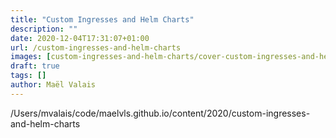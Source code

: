 ```yaml
---
title: "Custom Ingresses and Helm Charts"
description: ""
date: 2020-12-04T17:31:07+01:00
url: /custom-ingresses-and-helm-charts
images: [custom-ingresses-and-helm-charts/cover-custom-ingresses-and-helm-charts.png]
draft: true
tags: []
author: Maël Valais
---
```


/Users/mvalais/code/maelvls.github.io/content/2020/custom-ingresses-and-helm-charts